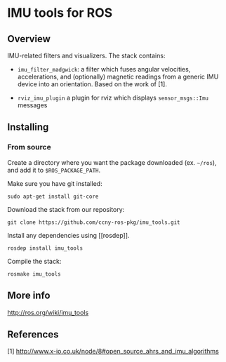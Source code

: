 IMU tools for ROS
===================================

Overview
-----------------------------------

IMU-related filters and visualizers. The stack contains:

 * `imu_filter_madgwick`: a filter which fuses angular velocities,
accelerations, and (optionally) magnetic readings from a generic IMU 
device into an orientation. Based on the work of [1].

 * `rviz_imu_plugin` a plugin for rviz which displays `sensor_msgs::Imu`
messages

Installing
-----------------------------------

### From source ###

Create a directory where you want the package downloaded (ex. `~/ros`), 
and add it to `$ROS_PACKAGE_PATH`.

Make sure you have git installed:

    sudo apt-get install git-core

Download the stack from our repository:

    git clone https://github.com/ccny-ros-pkg/imu_tools.git

Install any dependencies using [[rosdep]].

    rosdep install imu_tools

Compile the stack:

    rosmake imu_tools

More info
-----------------------------------

http://ros.org/wiki/imu_tools

References
-----------------------------------
 [1] http://www.x-io.co.uk/node/8#open_source_ahrs_and_imu_algorithms